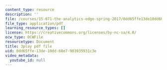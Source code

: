 ```yaml
---
content_type: resource
description: ''
file: /courses/15-071-the-analytics-edge-spring-2017/0dd65ffe13de10dd60e7903935931c3e_Cks6Wn29TLg.pdf
file_type: application/pdf
learning_resource_types: []
license: https://creativecommons.org/licenses/by-nc-sa/4.0/
ocw_type: OCWFile
resourcetype: Document
title: 3play pdf file
uid: 0dd65ffe-13de-10dd-60e7-903935931c3e
video_metadata:
  youtube_id: null
---
```

